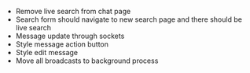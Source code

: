 - Remove live search from chat page
- Search form should navigate to new search page and there should be live search
- Message update through sockets
- Style message action button
- Style edit message
- Move all broadcasts to background process
